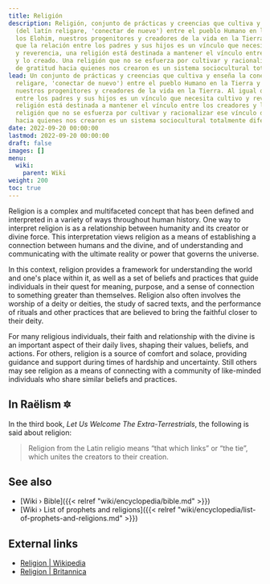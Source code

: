 ```yaml
---
title: Religión
description: Religión, conjunto de prácticas y creencias que cultiva y enseña la conexión
  (del latín religare, 'conectar de nuevo') entre el pueblo Humano en la Tierra y
  los Elohim, nuestros progenitores y creadores de la vida en la Tierra. Al igual
  que la relación entre los padres y sus hijos es un vínculo que necesita cultivo
  y reverencia, una religión está destinada a mantener el vínculo entre los creadores
  y lo creado. Una religión que no se esfuerza por cultivar y racionalizar ese vínculo
  de gratitud hacia quienes nos crearon es un sistema sociocultural totalmente diferente.
lead: Un conjunto de prácticas y creencias que cultiva y enseña la conexión (del latín
  religare, 'conectar de nuevo') entre el pueblo Humano en la Tierra y los Elohim,
  nuestros progenitores y creadores de la vida en la Tierra. Al igual que la relación
  entre los padres y sus hijos es un vínculo que necesita cultivo y reverencia, una
  religión está destinada a mantener el vínculo entre los creadores y lo creado. Una
  religión que no se esfuerza por cultivar y racionalizar ese vínculo de gratitud
  hacia quienes nos crearon es un sistema sociocultural totalmente diferente.
date: 2022-09-20 00:00:00
lastmod: 2022-09-20 00:00:00
draft: false
images: []
menu:
  wiki:
    parent: Wiki
weight: 200
toc: true
---
```


Religion is a complex and multifaceted concept that has been defined and interpreted in a variety of ways throughout human history. One way to interpret religion is as a relationship between humanity and its creator or divine force. This interpretation views religion as a means of establishing a connection between humans and the divine, and of understanding and communicating with the ultimate reality or power that governs the universe.

In this context, religion provides a framework for understanding the world and one's place within it, as well as a set of beliefs and practices that guide individuals in their quest for meaning, purpose, and a sense of connection to something greater than themselves. Religion also often involves the worship of a deity or deities, the study of sacred texts, and the performance of rituals and other practices that are believed to bring the faithful closer to their deity.

For many religious individuals, their faith and relationship with the divine is an important aspect of their daily lives, shaping their values, beliefs, and actions. For others, religion is a source of comfort and solace, providing guidance and support during times of hardship and uncertainty. Still others may see religion as a means of connecting with a community of like-minded individuals who share similar beliefs and practices.

## In Raëlism 🔯

In the third book, _Let Us Welcome The Extra-Terrestrials_, the following is said about religion:

> Religion from the Latin religio means “that which links” or “the tie”, which unites the creators to their creation.

## See also

- [Wiki › Bible]({{< relref "wiki/encyclopedia/bible.md" >}})
- [Wiki › List of prophets and religions]({{< relref "wiki/encyclopedia/list-of-prophets-and-religions.md" >}})

## External links

- [Religion | Wikipedia](https://en.wikipedia.org/wiki/Religion)
- [Religion | Britannica](https://www.britannica.com/topic/religion)